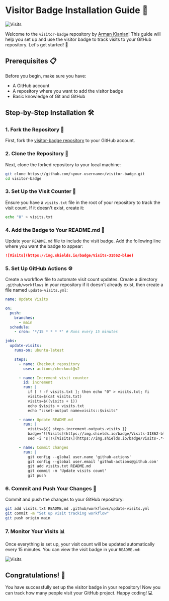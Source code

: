 # Visitor Badge Installation Guide 🚀

![Visits](https://img.shields.io/badge/Visits-31862-blue)

Welcome to the `visitor-badge` repository by [Arman Kianian](https://github.com/Armanx200)! This guide will help you set up and use the visitor badge to track visits to your GitHub repository. Let's get started! 🎉

## Prerequisites 📋

Before you begin, make sure you have:

- A GitHub account
- A repository where you want to add the visitor badge
- Basic knowledge of Git and GitHub

## Step-by-Step Installation 🛠️

### 1. Fork the Repository 🍴

First, fork the [visitor-badge repository](https://github.com/Armanx200/visitor-badge) to your GitHub account.

### 2. Clone the Repository 📂

Next, clone the forked repository to your local machine:

```bash
git clone https://github.com/<your-username>/visitor-badge.git
cd visitor-badge
```

### 3. Set Up the Visit Counter 🚥

Ensure you have a `visits.txt` file in the root of your repository to track the visit count. If it doesn't exist, create it:

```bash
echo "0" > visits.txt
```

### 4. Add the Badge to Your README.md 📝

Update your `README.md` file to include the visit badge. Add the following line where you want the badge to appear:

```markdown
![Visits](https://img.shields.io/badge/Visits-31862-blue)
```

### 5. Set Up GitHub Actions ⚙️

Create a workflow file to automate visit count updates. Create a directory `.github/workflows` in your repository if it doesn't already exist, then create a file named `update-visits.yml`:

```yaml
name: Update Visits

on:
  push:
    branches:
      - main
  schedule:
    - cron: '*/15 * * * *' # Runs every 15 minutes

jobs:
  update-visits:
    runs-on: ubuntu-latest

    steps:
      - name: Checkout repository
        uses: actions/checkout@v2

      - name: Increment visit counter
        id: increment
        run: |
          if [ ! -f visits.txt ]; then echo "0" > visits.txt; fi
          visits=$(cat visits.txt)
          visits=$((visits + 1))
          echo $visits > visits.txt
          echo "::set-output name=visits::$visits"

      - name: Update README.md
        run: |
          visits=${{ steps.increment.outputs.visits }}
          badge="![Visits](https://img.shields.io/badge/Visits-31862-blue)"
          sed -i 's|!\[Visits\](https://img.shields.io/badge/Visits-.*-blue)|'"$badge"'|' README.md

      - name: Commit changes
        run: |
          git config --global user.name 'github-actions'
          git config --global user.email 'github-actions@github.com'
          git add visits.txt README.md
          git commit -m 'Update visits count'
          git push
```

### 6. Commit and Push Your Changes 🚀

Commit and push the changes to your GitHub repository:

```bash
git add visits.txt README.md .github/workflows/update-visits.yml
git commit -m "Set up visit tracking workflow"
git push origin main
```

### 7. Monitor Your Visits 📊

Once everything is set up, your visit count will be updated automatically every 15 minutes. You can view the visit badge in your `README.md`:

![Visits](https://img.shields.io/badge/Visits-31862-blue)

## Congratulations! 🎉

You have successfully set up the visitor badge in your repository! Now you can track how many people visit your GitHub project. Happy coding! 💻
